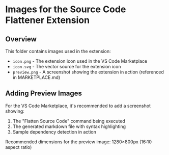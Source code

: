 # Images for the Source Code Flattener Extension

## Overview

This folder contains images used in the extension:

- `icon.png` - The extension icon used in the VS Code Marketplace
- `icon.svg` - The vector source for the extension icon
- `preview.png` - A screenshot showing the extension in action (referenced in MARKETPLACE.md)

## Adding Preview Images

For the VS Code Marketplace, it's recommended to add a screenshot showing:

1. The "Flatten Source Code" command being executed
2. The generated markdown file with syntax highlighting
3. Sample dependency detection in action

Recommended dimensions for the preview image: 1280×800px (16:10 aspect ratio)
